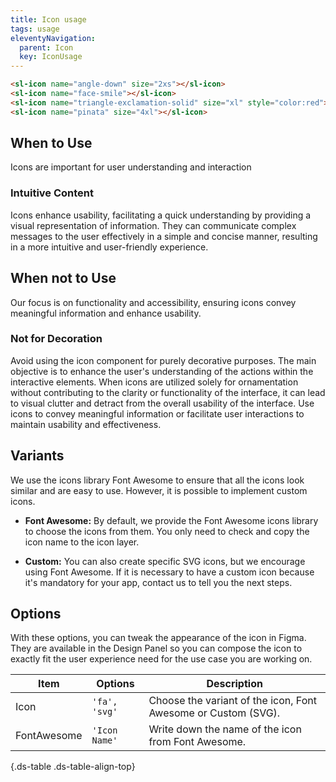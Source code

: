 ```yaml
---
title: Icon usage
tags: usage
eleventyNavigation:
  parent: Icon
  key: IconUsage
---
```


<section>  
<div class="ds-example" style="gap: 3rem;">
  <sl-icon name="angle-down" size="2xs"></sl-icon>
  <sl-icon name="face-smile"></sl-icon>
  <sl-icon name="triangle-exclamation-solid" size="xl" style="color:var(--sl-color-palette-danger-500)"></sl-icon>
  <sl-icon name="pinata" size="4xl"></sl-icon>
</div>

<div class="ds-code">

  ```html
  <sl-icon name="angle-down" size="2xs"></sl-icon>
  <sl-icon name="face-smile"></sl-icon>
  <sl-icon name="triangle-exclamation-solid" size="xl" style="color:red"></sl-icon>
  <sl-icon name="pinata" size="4xl"></sl-icon>
  ```
</div>

</section>

<section>

## When to Use
Icons are important for user understanding and interaction

### Intuitive Content
Icons enhance usability, facilitating a quick understanding by providing a visual representation of information. They can communicate complex messages to the user effectively in a simple and concise manner, resulting in a more intuitive and user-friendly experience.

</section>


<section>

## When not to Use
Our focus is on functionality and accessibility, ensuring icons convey meaningful information and enhance usability.

### Not for Decoration
Avoid using the icon component for purely decorative purposes. The main objective is to enhance the user's understanding of the actions within the interactive elements. When icons are utilized solely for ornamentation without contributing to the clarity or functionality of the interface, it can lead to visual clutter and detract from the overall usability of the interface. Use icons to convey meaningful information or facilitate user interactions to maintain usability and effectiveness.

</section>


<section>

## Variants
We use the icons library Font Awesome to ensure that all the icons look similar and are easy to use. However, it is possible to implement custom icons.

  - **Font Awesome:**  By default, we provide the Font Awesome icons library to choose the icons from them. You only need to check and copy the icon name to the icon layer.

  - **Custom:** You can also create specific SVG icons, but we encourage using Font Awesome. If it is necessary to have a custom icon because it's mandatory for your app, contact us to tell you the next steps.

</section>


<section>

## Options
With these options, you can tweak the appearance of the icon in Figma. They are available in the Design Panel so you can compose the icon to exactly fit the user experience need for the use case you are working on.

|Item|Options|Description|
|-|-|-|
|Icon|`'fa', 'svg'`|Choose the variant of the icon, Font Awesome or Custom (SVG). |
|FontAwesome|`'Icon Name'`|Write down the name of the icon from Font Awesome. |

{.ds-table .ds-table-align-top}

</section>
